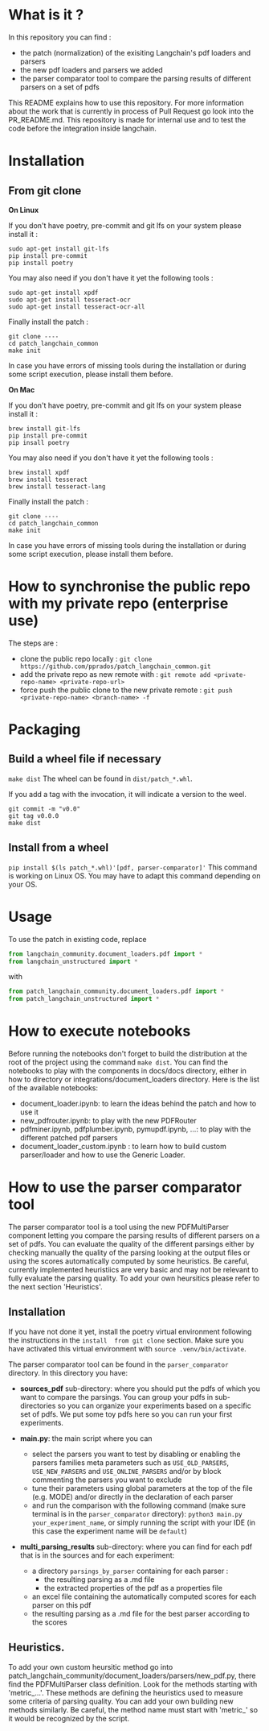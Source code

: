 # What is it ?
In this repository you can find : 
- the patch (normalization) of the exisiting Langchain's pdf loaders and parsers
- the new pdf loaders and parsers we added 
- the parser comparator tool to compare the parsing results of different parsers on a set of pdfs

This README explains how to use this repository.
For more information about the work that is currently in process of Pull Request go look into the PR_README.md.
This repository is made for internal use and to test the code before the integration inside langchain.

# Installation

## From git clone

**On Linux**

If you don't have poetry, pre-commit and git lfs on your system please install it :
```
sudo apt-get install git-lfs
pip install pre-commit
pip install poetry
```
You may also need if you don't have it yet the following tools :
```
sudo apt-get install xpdf
sudo apt-get install tesseract-ocr
sudo apt-get install tesseract-ocr-all
```
Finally install the patch :
```
git clone ----
cd patch_langchain_common
make init
```
In case you have errors of missing tools during the installation or during some script execution, please install them before.

**On Mac**

If you don't have poetry, pre-commit and git lfs on your system please install it :
```
brew install git-lfs
pip install pre-commit
pip insall poetry
```
You may also need if you don't have it yet the following tools :
```
brew install xpdf
brew install tesseract
brew install tesseract-lang
```
Finally install the patch :
```
git clone ----
cd patch_langchain_common
make init
```
In case you have errors of missing tools during the installation or during some script execution, please install them before.

# How to synchronise the public repo with my private repo (enterprise use)
The steps are :
- clone the public repo locally : `git clone https://github.com/pprados/patch_langchain_common.git`
- add the private repo as new remote with : `git remote add <private-repo-name> <private-repo-url>`
- force push the public clone to the new private remote : `git push <private-repo-name> <branch-name> -f`

# Packaging

## Build a wheel file if necessary
`make dist`
The wheel can be found in `dist/patch_*.whl`.

If you add a tag with the invocation, it will indicate a version to the weel.
```
git commit -m "v0.0"
git tag v0.0.0
make dist
```

## Install from a wheel 
`pip install $(ls patch_*.whl)'[pdf, parser-comparator]'`
This command is working on Linux OS. You may have to adapt this command depending on your OS.

# Usage
To use the patch in existing code, replace
```python
from langchain_community.document_loaders.pdf import *
from langchain_unstructured import *
```
with
```python
from patch_langchain_community.document_loaders.pdf import *
from patch_langchain_unstructured import *
```

# How to execute notebooks 
Before running the notebooks don't forget to build the distribution at the root of the project using the command
`make dist`.
You can find the notebooks to play with the components in docs/docs directory, either in how to directory or 
integrations/document_loaders directory.
Here is the list of the available notebooks:
- document_loader.ipynb: to learn the ideas behind the patch and how to use it
- new_pdfrouter.ipynb: to play with the new PDFRouter
- pdfminer.ipynb, pdfplumber.ipynb, pymupdf.ipynb, ...: to play with the different patched pdf parsers
- document_loader_custom.ipynb : to learn how to build custom parser/loader and how to use the Generic Loader.

# How to use the parser comparator tool
The parser comparator tool is a tool using the new PDFMultiParser component letting you compare the parsing results of
different parsers on a set of pdfs. You can evaluate the quality of the different parsings either by checking manually 
the quality of the parsing looking at the output files or using the scores automatically computed by some heuristics.
Be careful, currently implemented heuristiics are very basic and may not be relevant to fully evaluate the parsing
quality. To add your own heursitics please refer to the next section 'Heuristics'.

## Installation
If you have not done it yet, install the poetry virtual environment following the instructions in the `install 
from git clone` section.
Make sure you have activated this virtual environment with `source .venv/bin/activate`.

The parser comparator tool can be found in the `parser_comparator` directory.
In this directory you have:
  - **sources_pdf** sub-directory: where you should put the pdfs of which you want to compare the parsings. You can 
    group your pdfs in sub-directories so you can organize your experiments based on a specific set of pdfs. 
    We put some toy pdfs here so you can run your first experiments.

  - **main.py**: the main script where you can
    - select the parsers you want to test by disabling or enabling the parsers families meta parameters such as
      `USE_OLD_PARSERS`, `USE_NEW_PARSERS` and `USE_ONLINE_PARSERS` and/or by block commenting the parsers you want to 
      exclude 
    - tune their parameters using global parameters at the top of the file (e.g. MODE) and/or directly in the 
      declaration of each parser
    - and run the comparison with the following command (make sure terminal is in the `parser_comparator` directory):
      `python3 main.py your_experiment_name`, or simply running the script with your IDE (in this case the experiment 
      name will be `default`)
    
  - **multi_parsing_results** sub-directory: where you can find for each pdf that is in the sources and for each 
    experiment:
    - a directory `parsings_by_parser` containing for each parser :
      - the resulting parsing as a .md file
      - the extracted properties of the pdf as a properties file
    - an excel file containing the automatically computed scores for each parser on this pdf
    - the resulting parsing as a .md file for the best parser according to the scores

## Heuristics.
To add your own custom heursitic method go into patch_langchain_community/document_loaders/parsers/new_pdf.py, there find the PDFMultiParser class definition. Look for the methods starting with 'metric_...'. These methods are defining the heuristics used to measure some criteria of parsing quality. You can add your own building new methods similarly. Be careful, the method name must start with 'metric_' so it would be recognized by the script.


